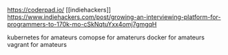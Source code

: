 https://coderpad.io/
[[indiehackers]]
https://www.indiehackers.com/post/growing-an-interviewing-platform-for-programmers-to-170k-mo-cSkNqtuYxx4omj7gmgqH



kubernetes for amateurs
comopse for amaterurs
docker for amateurs
vagrant for amateurs
